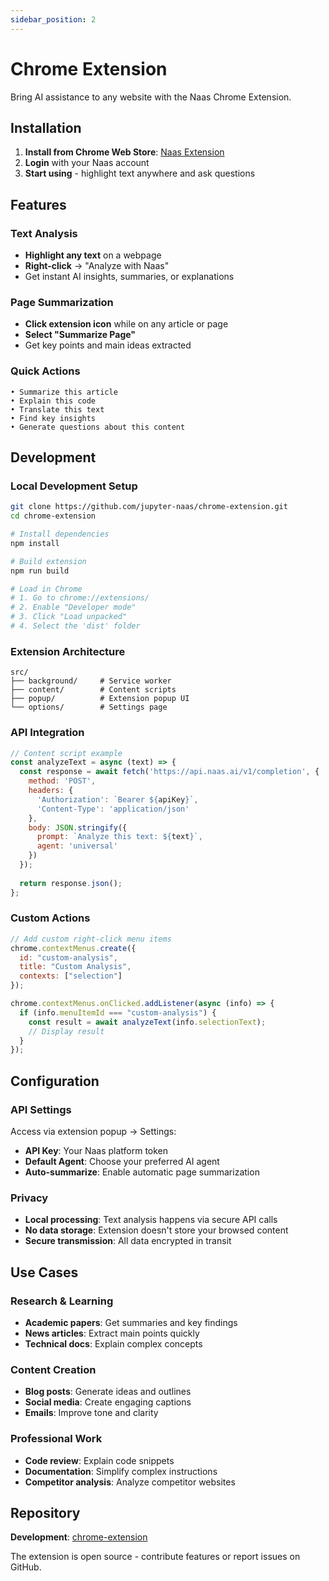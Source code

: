 ```yaml
---
sidebar_position: 2
---
```


# Chrome Extension

Bring AI assistance to any website with the Naas Chrome Extension.

## Installation

1. **Install from Chrome Web Store**: [Naas Extension](https://chrome.google.com/webstore)
2. **Login** with your Naas account
3. **Start using** - highlight text anywhere and ask questions

## Features

### Text Analysis
- **Highlight any text** on a webpage
- **Right-click** → "Analyze with Naas"
- Get instant AI insights, summaries, or explanations

### Page Summarization
- **Click extension icon** while on any article or page
- **Select "Summarize Page"**
- Get key points and main ideas extracted

### Quick Actions
```
• Summarize this article
• Explain this code
• Translate this text
• Find key insights
• Generate questions about this content
```

## Development

### Local Development Setup

```bash
git clone https://github.com/jupyter-naas/chrome-extension.git
cd chrome-extension

# Install dependencies
npm install

# Build extension
npm run build

# Load in Chrome
# 1. Go to chrome://extensions/
# 2. Enable "Developer mode"
# 3. Click "Load unpacked"
# 4. Select the 'dist' folder
```

### Extension Architecture

```
src/
├── background/     # Service worker
├── content/        # Content scripts
├── popup/          # Extension popup UI
└── options/        # Settings page
```

### API Integration

```javascript
// Content script example
const analyzeText = async (text) => {
  const response = await fetch('https://api.naas.ai/v1/completion', {
    method: 'POST',
    headers: {
      'Authorization': `Bearer ${apiKey}`,
      'Content-Type': 'application/json'
    },
    body: JSON.stringify({
      prompt: `Analyze this text: ${text}`,
      agent: 'universal'
    })
  });
  
  return response.json();
};
```

### Custom Actions

```javascript
// Add custom right-click menu items
chrome.contextMenus.create({
  id: "custom-analysis",
  title: "Custom Analysis",
  contexts: ["selection"]
});

chrome.contextMenus.onClicked.addListener(async (info) => {
  if (info.menuItemId === "custom-analysis") {
    const result = await analyzeText(info.selectionText);
    // Display result
  }
});
```

## Configuration

### API Settings
Access via extension popup → Settings:
- **API Key**: Your Naas platform token
- **Default Agent**: Choose your preferred AI agent
- **Auto-summarize**: Enable automatic page summarization

### Privacy
- **Local processing**: Text analysis happens via secure API calls
- **No data storage**: Extension doesn't store your browsed content
- **Secure transmission**: All data encrypted in transit

## Use Cases

### Research & Learning
- **Academic papers**: Get summaries and key findings
- **News articles**: Extract main points quickly
- **Technical docs**: Explain complex concepts

### Content Creation
- **Blog posts**: Generate ideas and outlines
- **Social media**: Create engaging captions
- **Emails**: Improve tone and clarity

### Professional Work
- **Code review**: Explain code snippets
- **Documentation**: Simplify complex instructions
- **Competitor analysis**: Analyze competitor websites

## Repository

**Development**: [chrome-extension](https://github.com/jupyter-naas/chrome-extension)

The extension is open source - contribute features or report issues on GitHub.
